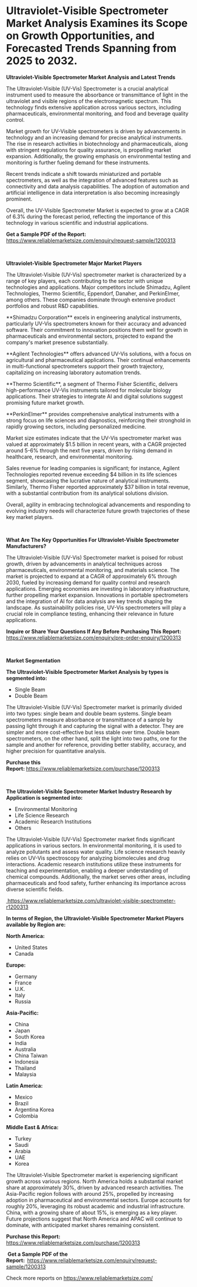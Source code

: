 <p><h1>Ultraviolet-Visible Spectrometer Market Analysis Examines its Scope on Growth Opportunities, and Forecasted Trends Spanning from 2025 to 2032.</h1></p><p><strong>Ultraviolet-Visible Spectrometer Market Analysis and Latest Trends</strong></p>
<p><p>The Ultraviolet-Visible (UV-Vis) Spectrometer is a crucial analytical instrument used to measure the absorbance or transmittance of light in the ultraviolet and visible regions of the electromagnetic spectrum. This technology finds extensive application across various sectors, including pharmaceuticals, environmental monitoring, and food and beverage quality control.</p><p>Market growth for UV-Visible spectrometers is driven by advancements in technology and an increasing demand for precise analytical instruments. The rise in research activities in biotechnology and pharmaceuticals, along with stringent regulations for quality assurance, is propelling market expansion. Additionally, the growing emphasis on environmental testing and monitoring is further fueling demand for these instruments.</p><p>Recent trends indicate a shift towards miniaturized and portable spectrometers, as well as the integration of advanced features such as connectivity and data analysis capabilities. The adoption of automation and artificial intelligence in data interpretation is also becoming increasingly prominent.</p><p>Overall, the UV-Visible Spectrometer Market is expected to grow at a CAGR of 6.3% during the forecast period, reflecting the importance of this technology in various scientific and industrial applications.</p></p>
<p><strong>Get a Sample PDF of the Report:&nbsp;</strong> <a href="https://www.reliablemarketsize.com/enquiry/request-sample/1200313?utm_campaign=2281&utm_medium=2&utm_source=Github&utm_content=ia&utm_term=22032025&utm_id=ultraviolet-visible-spectrometer">https://www.reliablemarketsize.com/enquiry/request-sample/1200313</a></p>
<p>&nbsp;</p>
<p><strong>Ultraviolet-Visible Spectrometer Major Market Players</strong></p>
<p><p>The Ultraviolet-Visible (UV-Vis) spectrometer market is characterized by a range of key players, each contributing to the sector with unique technologies and applications. Major competitors include Shimadzu, Agilent Technologies, Thermo Scientific, Eppendorf, Danaher, and PerkinElmer, among others. These companies dominate through extensive product portfolios and robust R&D capabilities.</p><p>**Shimadzu Corporation** excels in engineering analytical instruments, particularly UV-Vis spectrometers known for their accuracy and advanced software. Their commitment to innovation positions them well for growth in pharmaceuticals and environmental sectors, projected to expand the company's market presence substantially.</p><p>**Agilent Technologies** offers advanced UV-Vis solutions, with a focus on agricultural and pharmaceutical applications. Their continual enhancements in multi-functional spectrometers support their growth trajectory, capitalizing on increasing laboratory automation trends.</p><p>**Thermo Scientific**, a segment of Thermo Fisher Scientific, delivers high-performance UV-Vis instruments tailored for molecular biology applications. Their strategies to integrate AI and digital solutions suggest promising future market growth. </p><p>**PerkinElmer** provides comprehensive analytical instruments with a strong focus on life sciences and diagnostics, reinforcing their stronghold in rapidly growing sectors, including personalized medicine.</p><p>Market size estimates indicate that the UV-Vis spectrometer market was valued at approximately $1.5 billion in recent years, with a CAGR projected around 5-6% through the next five years, driven by rising demand in healthcare, research, and environmental monitoring.</p><p>Sales revenue for leading companies is significant; for instance, Agilent Technologies reported revenue exceeding $4 billion in its life sciences segment, showcasing the lucrative nature of analytical instruments. Similarly, Thermo Fisher reported approximately $37 billion in total revenue, with a substantial contribution from its analytical solutions division.</p><p>Overall, agility in embracing technological advancements and responding to evolving industry needs will characterize future growth trajectories of these key market players.</p></p>
<p>&nbsp;</p>
<p><strong>What Are The Key Opportunities For Ultraviolet-Visible Spectrometer Manufacturers?</strong></p>
<p><p>The Ultraviolet-Visible (UV-Vis) Spectrometer market is poised for robust growth, driven by advancements in analytical techniques across pharmaceuticals, environmental monitoring, and materials science. The market is projected to expand at a CAGR of approximately 6% through 2030, fueled by increasing demand for quality control and research applications. Emerging economies are investing in laboratory infrastructure, further propelling market expansion. Innovations in portable spectrometers and the integration of AI for data analysis are key trends shaping the landscape. As sustainability policies rise, UV-Vis spectrometers will play a crucial role in compliance testing, enhancing their relevance in future applications.</p></p>
<p><strong>Inquire or Share Your Questions If Any Before Purchasing This Report:</strong> <a href="https://www.reliablemarketsize.com/enquiry/pre-order-enquiry/1200313?utm_campaign=2281&utm_medium=2&utm_source=Github&utm_content=ia&utm_term=22032025&utm_id=ultraviolet-visible-spectrometer">https://www.reliablemarketsize.com/enquiry/pre-order-enquiry/1200313</a></p>
<p>&nbsp;</p>
<p><strong>Market Segmentation</strong></p>
<p><strong>The Ultraviolet-Visible Spectrometer Market Analysis by types is segmented into:</strong></p>
<p><ul><li>Single Beam</li><li>Double Beam</li></ul></p>
<p><p>The Ultraviolet-Visible (UV-Vis) Spectrometer market is primarily divided into two types: single beam and double beam systems. Single beam spectrometers measure absorbance or transmittance of a sample by passing light through it and capturing the signal with a detector. They are simpler and more cost-effective but less stable over time. Double beam spectrometers, on the other hand, split the light into two paths, one for the sample and another for reference, providing better stability, accuracy, and higher precision for quantitative analysis.</p></p>
<p><strong>Purchase this Report:&nbsp;</strong><a href="https://www.reliablemarketsize.com/purchase/1200313?utm_campaign=2281&utm_medium=2&utm_source=Github&utm_content=ia&utm_term=22032025&utm_id=ultraviolet-visible-spectrometer">https://www.reliablemarketsize.com/purchase/1200313</a></p>
<p>&nbsp;</p>
<p><strong>The Ultraviolet-Visible Spectrometer Market Industry Research by Application is segmented into:</strong></p>
<p><ul><li>Environmental Monitoring</li><li>Life Science Research</li><li>Academic Research Institutions</li><li>Others</li></ul></p>
<p><p>The Ultraviolet-Visible (UV-Vis) Spectrometer market finds significant applications in various sectors. In environmental monitoring, it is used to analyze pollutants and assess water quality. Life science research heavily relies on UV-Vis spectroscopy for analyzing biomolecules and drug interactions. Academic research institutions utilize these instruments for teaching and experimentation, enabling a deeper understanding of chemical compounds. Additionally, the market serves other areas, including pharmaceuticals and food safety, further enhancing its importance across diverse scientific fields.</p></p>
<p><a href="https://www.reliablemarketsize.com/ultraviolet-visible-spectrometer-r1200313?utm_campaign=2281&utm_medium=2&utm_source=Github&utm_content=ia&utm_term=22032025&utm_id=ultraviolet-visible-spectrometer">&nbsp;https://www.reliablemarketsize.com/ultraviolet-visible-spectrometer-r1200313</a></p>
<p><strong>In terms of Region, the Ultraviolet-Visible Spectrometer Market Players available by Region are:</strong></p>
<p>
    <p> <strong> North America: </strong>
        <ul>
            <li>United States</li>
            <li>Canada</li>
        </ul>
        </p> 
    <p> <strong> Europe: </strong>
        <ul>
            <li>Germany</li>
            <li>France</li>
            <li>U.K.</li>
            <li>Italy</li>
            <li>Russia</li>
        </ul>
        </p> 
    <p> <strong> Asia-Pacific: </strong>
        <ul>
            <li>China</li>
            <li>Japan</li>
            <li>South Korea</li>
            <li>India</li>
            <li>Australia</li>
            <li>China Taiwan</li>
            <li>Indonesia</li>
            <li>Thailand</li>
            <li>Malaysia</li>
        </ul>
        </p> 
    <p> <strong> Latin America: </strong>
        <ul>
            <li>Mexico</li>
            <li>Brazil</li>
            <li>Argentina Korea</li>
            <li>Colombia</li>
        </ul>
        </p> 
    <p> <strong> Middle East & Africa: </strong>
        <ul>
            <li>Turkey</li>
            <li>Saudi</li>
            <li>Arabia</li>
            <li>UAE</li>
            <li>Korea</li>
        </ul>
    </p>
    </p>
<p><p>The Ultraviolet-Visible Spectrometer market is experiencing significant growth across various regions. North America holds a substantial market share at approximately 30%, driven by advanced research activities. The Asia-Pacific region follows with around 25%, propelled by increasing adoption in pharmaceutical and environmental sectors. Europe accounts for roughly 20%, leveraging its robust academic and industrial infrastructure. China, with a growing share of about 15%, is emerging as a key player. Future projections suggest that North America and APAC will continue to dominate, with anticipated market shares remaining consistent.</p></p>
<p><strong>Purchase this Report: </strong><a href="https://www.reliablemarketsize.com/purchase/1200313?utm_campaign=2281&utm_medium=2&utm_source=Github&utm_content=ia&utm_term=22032025&utm_id=ultraviolet-visible-spectrometer">https://www.reliablemarketsize.com/purchase/1200313</a></p>
<p>&nbsp;<strong>Get a Sample PDF of the Report:&nbsp;&nbsp;</strong><a href="https://www.reliablemarketsize.com/enquiry/request-sample/1200313?utm_campaign=2281&utm_medium=2&utm_source=Github&utm_content=ia&utm_term=22032025&utm_id=ultraviolet-visible-spectrometer">https://www.reliablemarketsize.com/enquiry/request-sample/1200313</a></p>
<p><strong></strong></p>
<p>Check more reports on <a href="https://www.reliablemarketsize.com/?utm_campaign=2281&utm_medium=2&utm_source=Github&utm_content=ia&utm_term=22032025&utm_id=ultraviolet-visible-spectrometer">https://www.reliablemarketsize.com/</a></p>